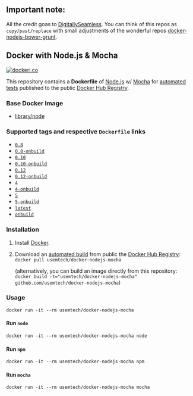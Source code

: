 ## Important note:

All the credit goas to [DigitallySeamless](https://github.com/DigitallySeamless). You can think of this repos as `copy/past/replace`
with small adjustments of the wonderful repos [docker-nodejs-bower-grunt](https://github.com/DigitallySeamless/docker-nodejs-bower-grunt).

## Docker with Node.js & Mocha
[![dockeri.co](http://dockeri.co/image/usemtech/nodejs-mocha)](https://hub.docker.com/r/usemtech/nodejs-mocha/)

This repository contains a **Dockerfile** of [Node.js](http://nodejs.org/) w/ [Mocha](https://mochajs.org/) for [automated tests](https://hub.docker.com/r/usemtech/nodejs-mocha/) published to the public [Docker Hub Registry](https://hub.docker.com/).

### Base Docker Image

* [library/node](https://hub.docker.com/r/library/node/)

### Supported tags and respective `Dockerfile` links
* [`0.8`](https://github.com/Usemtech/docker-nodejs-mocha/blob/v0.8/Dockerfile)
* [`0.8-onbuild`](https://github.com/Usemtech/docker-nodejs-mocha/blob/v0.8-onbuild/Dockerfile)
* [`0.10`](https://github.com/Usemtech/docker-nodejs-mocha/blob/v0.10/Dockerfile)
* [`0.10-onbuild`](https://github.com/Usemtech/docker-nodejs-mocha/blob/v0.10-onbuild/Dockerfile)
* [`0.12`](https://github.com/Usemtech/docker-nodejs-mocha/blob/v0.12/Dockerfile)
* [`0.12-onbuild`](https://github.com/Usemtech/docker-nodejs-mocha/blob/v0.12-onbuild/Dockerfile)
* [`4`](https://github.com/Usemtech/docker-nodejs-mocha/blob/v4/Dockerfile)
* [`4-onbuild`](https://github.com/Usemtech/docker-nodejs-mocha/blob/v4-onbuild/Dockerfile)
* [`5`](https://github.com/Usemtech/docker-nodejs-mocha/blob/v5/Dockerfile)
* [`5-onbuild`](https://github.com/Usemtech/docker-nodejs-mocha/blob/v5-onbuild/Dockerfile)
* [`latest`](https://github.com/Usemtech/docker-nodejs-mocha/blob/master/Dockerfile)
* [`onbuild`](https://github.com/Usemtech/docker-nodejs-mocha/blob/onbuild/Dockerfile)

### Installation

1. Install [Docker](https://www.docker.com/).

2. Download an [automated build](https://hub.docker.com/r/usemtech/docker-nodejs-mocha/) from public the [Docker Hub Registry](https://hub.docker.com/): `docker pull usemtech/docker-nodejs-mocha`

   (alternatively, you can build an image directly from this repository: `docker build -t="usemtech/docker-nodejs-mocha" github.com/usemtech/docker-nodejs-mocha`)


### Usage

    docker run -it --rm usemtech/docker-nodejs-mocha

#### Run `node`

    docker run -it --rm usemtech/docker-nodejs-mocha node

#### Run `npm`

    docker run -it --rm usemtech/docker-nodejs-mocha npm

#### Run `mocha`

    docker run -it --rm usemtech/docker-nodejs-mocha mocha

